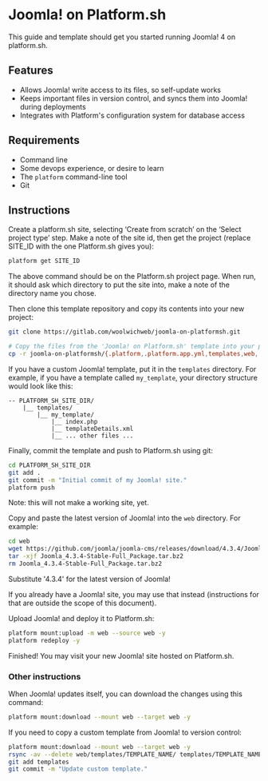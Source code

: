# Joomla! on Platform.sh

This guide and template should get you started running Joomla! 4 on platform.sh.

## Features

* Allows Joomla! write access to its files, so self-update works
* Keeps important files in version control, and syncs them into Joomla! during deployments
* Integrates with Platform's configuration system for database access

## Requirements

* Command line
* Some devops experience, or desire to learn
* The `platform` command-line tool
* Git

## Instructions

Create a platform.sh site, selecting ‘Create from scratch’ on the ‘Select project type’ step. Make a note of the site id, then get the project (replace SITE_ID with the one Platform.sh gives you):

```bash
platform get SITE_ID
```

The above command should be on the Platform.sh project page. When run, it should ask which directory to put the site into, make a note of the directory name you chose.

Then clone this template repository and copy its contents into your new project:

```bash
git clone https://gitlab.com/woolwichweb/joomla-on-platformsh.git

# Copy the files from the 'Joomla! on Platform.sh' template into your project directory.
cp -r joomla-on-platformsh/{.platform,.platform.app.yml,templates,web,.gitignore,php.ini} PLATFORM_SH_SITE_DIR/
```

If you have a custom Joomla! template, put it in the `templates` directory. For example, if you have a template called `my_template`, your directory structure would look like this:

```
-- PLATFORM_SH_SITE_DIR/
    |__ templates/
        |__ my_template/
            |__ index.php
            |__ templateDetails.xml
            |__ ... other files ...
```

Finally, commit the template and push to Platform.sh using git:

```bash
cd PLATFORM_SH_SITE_DIR
git add .
git commit -m "Initial commit of my Joomla! site."
platform push
```

Note: this will not make a working site, yet.

Copy and paste the latest version of Joomla! into the `web` directory. For example:

```bash
cd web
wget https://github.com/joomla/joomla-cms/releases/download/4.3.4/Joomla_4.3.4-Stable-Full_Package.tar.bz2
tar -xjf Joomla_4.3.4-Stable-Full_Package.tar.bz2
rm Joomla_4.3.4-Stable-Full_Package.tar.bz2
```

Substitute '4.3.4' for the latest version of Joomla!

If you already have a Joomla! site, you may use that instead (instructions for that are outside the scope of this document).

Upload Joomla! and deploy it to Platform.sh:

```bash
platform mount:upload -m web --source web -y
platform redeploy -y
```

Finished! You may visit your new Joomla! site hosted on Platform.sh.

### Other instructions

When Joomla! updates itself, you can download the changes using this command:

```bash
platform mount:download --mount web --target web -y
```

If you need to copy a custom template from Joomla! to version control:

```bash
platform mount:download --mount web --target web -y
rsync -av --delete web/templates/TEMPLATE_NAME/ templates/TEMPLATE_NAME/
git add templates
git commit -m "Update custom template."
```
